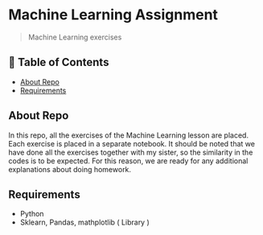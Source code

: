 # Machine Learning Assignment
> Machine Learning exercises

## 🚩 Table of Contents


- [About Repo](#-about)
- [Requirements](#-requirements)


## About Repo
In this repo, all the exercises of the Machine Learning lesson are placed. Each exercise is placed in a separate notebook. It should be noted that we have done all the exercises together with my sister, so the similarity in the codes is to be expected. For this reason, we are ready for any additional explanations about doing homework.



## Requirements
- Python
- Sklearn, Pandas, mathplotlib ( Library )



